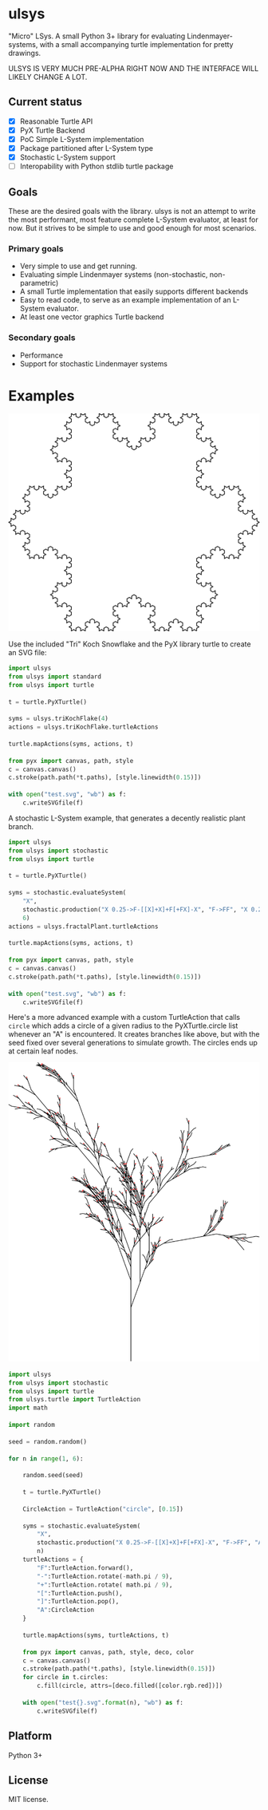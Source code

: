 # ulsys
"Micro" LSys. A small Python 3+ library for evaluating Lindenmayer-systems, with a small accompanying turtle implementation for pretty drawings.

ULSYS IS VERY MUCH PRE-ALPHA RIGHT NOW AND THE INTERFACE WILL LIKELY CHANGE A LOT.

## Current status
- [X] Reasonable Turtle API
- [X] PyX Turtle Backend
- [X] PoC Simple L-System implementation
- [X] Package partitioned after L-System type
- [X] Stochastic L-System support
- [ ] Interopability with Python stdlib turtle package

## Goals 
These are the desired goals with the library. ulsys is not an attempt to write the most performant, most feature complete L-System evaluator, at least for now. But it strives to be simple to use and good enough for most scenarios.

### Primary goals
- Very simple to use and get running.
- Evaluating simple Lindenmayer systems (non-stochastic, non-parametric)
- A small Turtle implementation that easily supports different backends
- Easy to read code, to serve as an example implementation of an L-System evaluator.
- At least one vector graphics Turtle backend

### Secondary goals
- Performance
- Support for stochastic Lindenmayer systems

# Examples
![Koch Snowflake Vector Image](example.svg)

Use the included "Tri" Koch Snowflake and the PyX library turtle to create an
SVG file:

```python
import ulsys
from ulsys import standard
from ulsys import turtle

t = turtle.PyXTurtle()

syms = ulsys.triKochFlake(4)
actions = ulsys.triKochFlake.turtleActions

turtle.mapActions(syms, actions, t)

from pyx import canvas, path, style
c = canvas.canvas()
c.stroke(path.path(*t.paths), [style.linewidth(0.15)])

with open("test.svg", "wb") as f:
    c.writeSVGfile(f)
```

A stochastic L-System example, that generates a decently realistic plant branch.

```python
import ulsys
from ulsys import stochastic
from ulsys import turtle

t = turtle.PyXTurtle()

syms = stochastic.evaluateSystem(
    "X",
    stochastic.production("X 0.25->F-[[X]+X]+F[+FX]-X", "F->FF", "X 0.25->F+[[XX]+X]-F[-FX]-X", "X 0.5->F[X[FX]]+F[[FX]X]"),
    6)
actions = ulsys.fractalPlant.turtleActions

turtle.mapActions(syms, actions, t)

from pyx import canvas, path, style
c = canvas.canvas()
c.stroke(path.path(*t.paths), [style.linewidth(0.15)])

with open("test.svg", "wb") as f:
    c.writeSVGfile(f)
```

Here's a more advanced example with a custom TurtleAction that calls `circle` 
which adds a circle of a given radius to the PyXTurtle.circle list whenever
an "A" is encountered. It creates branches like above, but with the seed fixed
over several generations to simulate growth. The circles ends up at certain
leaf nodes.

![Example 2 was produced in this fashion.](example2.svg)

```python
import ulsys
from ulsys import stochastic
from ulsys import turtle
from ulsys.turtle import TurtleAction
import math

import random

seed = random.random()

for n in range(1, 6):

    random.seed(seed)
        
    t = turtle.PyXTurtle()
    
    CircleAction = TurtleAction("circle", [0.15])
    
    syms = stochastic.evaluateSystem(
        "X",
        stochastic.production("X 0.25->F-[[X]+X]+F[+FX]-X", "F->FF", "A->F", "X 0.25->F+[[XX]+X]-F[-FX]-X", "X 0.5->F[X[FXA]]+F[[FX]X]"),
        n)
    turtleActions = {
        "F":TurtleAction.forward(),
        "-":TurtleAction.rotate(-math.pi / 9),
        "+":TurtleAction.rotate( math.pi / 9),
        "[":TurtleAction.push(),
        "]":TurtleAction.pop(),
        "A":CircleAction
    }
    
    turtle.mapActions(syms, turtleActions, t)
    
    from pyx import canvas, path, style, deco, color
    c = canvas.canvas()
    c.stroke(path.path(*t.paths), [style.linewidth(0.15)])
    for circle in t.circles:    
        c.fill(circle, attrs=[deco.filled([color.rgb.red])])
    
    with open("test{}.svg".format(n), "wb") as f:
        c.writeSVGfile(f)
```

## Platform
Python 3+

## License
MIT license. 
